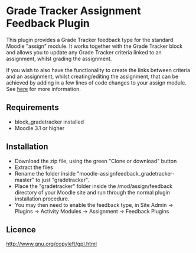 # Grade Tracker Assignment Feedback Plugin

This plugin provides a Grade Tracker feedback type for the standard Moodle "assign" module. It works together with the Grade Tracker block and allows you to update any Grade Tracker criteria linked to an assignment, whilst grading the assignment.

If you wish to also have the functionality to create the links between criteria and an assignment, whilst creating/editing the assignment, that can be achieved by adding in a few lines of code changes to your assign module. See [here](https://github.com/cwarwicker/moodle-block_gradetracker/wiki/Activity-Links-Core-Changes) for more information.

Requirements
------------
- block_gradetracker installed
- Moodle 3.1 or higher

Installation
------------
- Download the zip file, using the green "Clone or download" button
- Extract the files 
- Rename the folder inside "moodle-assignfeedback_gradetracker-master" to just "gradetracker".
- Place the "gradetracker" folder inside the /mod/assign/feedback directory of your Moodle site and run through the normal plugin installation procedure.
- You may then need to enable the feedback type, in Site Admin -> Plugins -> Activity Modules -> Assignment -> Feedback Plugins

Licence
------------
http://www.gnu.org/copyleft/gpl.html
